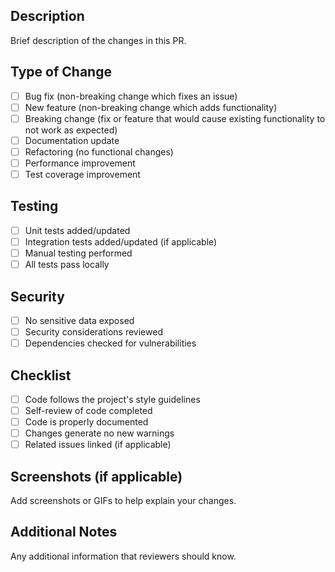 ## Description
Brief description of the changes in this PR.

## Type of Change
- [ ] Bug fix (non-breaking change which fixes an issue)
- [ ] New feature (non-breaking change which adds functionality)
- [ ] Breaking change (fix or feature that would cause existing functionality to not work as expected)
- [ ] Documentation update
- [ ] Refactoring (no functional changes)
- [ ] Performance improvement
- [ ] Test coverage improvement

## Testing
- [ ] Unit tests added/updated
- [ ] Integration tests added/updated (if applicable)
- [ ] Manual testing performed
- [ ] All tests pass locally

## Security
- [ ] No sensitive data exposed
- [ ] Security considerations reviewed
- [ ] Dependencies checked for vulnerabilities

## Checklist
- [ ] Code follows the project's style guidelines
- [ ] Self-review of code completed
- [ ] Code is properly documented
- [ ] Changes generate no new warnings
- [ ] Related issues linked (if applicable)

## Screenshots (if applicable)
Add screenshots or GIFs to help explain your changes.

## Additional Notes
Any additional information that reviewers should know.
